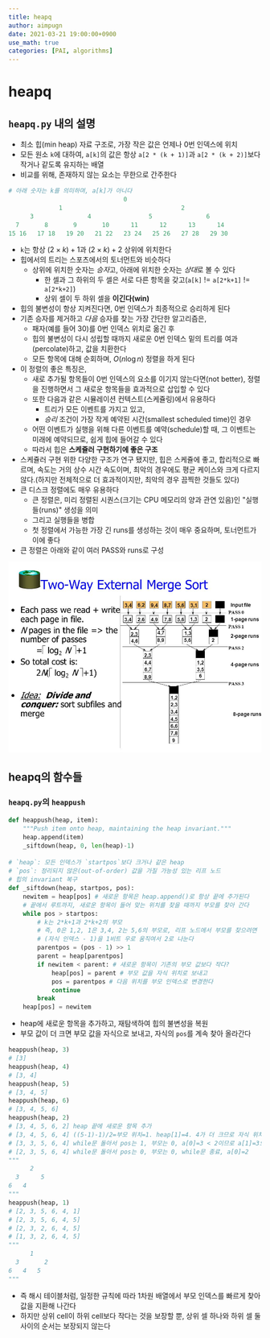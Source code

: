 ```yaml
---
title: heapq
author: aimpugn
date: 2021-03-21 19:00:00+0900
use_math: true
categories: [PAI, algorithms]
---
```


# heapq

## `heapq.py` 내의 설명

- 최소 힙(min heap) 자료 구조로, 가장 작은 값은 언제나 0번 인덱스에 위치
- 모든 원소 `k`에 대하여, `a[k]`의 값은 항상 `a[2 * (k + 1)]`과 `a[2 * (k + 2)]`보다 작거나 같도록 유지하는 배열
- 비교를 위해, 존재하지 않는 요소는 무한으로 간주한다

```python
# 아래 숫자는 k를 의미하며, a[k]가 아니다
                                0
              1                                 2
      3               4                5               6
  7       8       9       10      11      12      13      14
15 16   17 18   19 20   21 22   23 24   25 26   27 28   29 30
```

- `k`는 항상 $(2 \times k) + 1$과 $(2 \times k) + 2$ 상위에 위치한다
- 힙에서의 트리는 스포츠에서의 토너먼트와 비슷하다
  - 상위에 위치한 숫자는 *승자*고, 아래에 위치한 숫자는 *상대*로 볼 수 있다
    - 한 셀과 그 하위의 두 셀은 서로 다른 항목을 갖고(`a[k]` != `a[2*k+1]` != `a[2*k+2]`)
    - 상위 셀이 두 하위 셀을 **이긴다(win)**
- 힙의 불변성이 항상 지켜진다면, 0번 인덱스가 최종적으로 승리하게 된다
- 기존 승자를 제거하고 *다음* 승자를 찾는 가장 간단한 알고리즘은,
  - 패자(예를 들어 30)를 0번 인덱스 위치로 옮긴 후
  - 힙의 불변성이 다시 성립할 때까지 새로운 0번 인덱스 밑의 트리를 여과(percolate)하고, 값을 치환한다
  - 모든 항목에 대해 순회하며, $O(n \log n)$ 정렬을 하게 된다
- 이 정렬의 좋은 특징은,
  - 새로 추가될 항목들이 0번 인덱스의 요소를 이기지 않는다면(not better), 정렬을 진행하면서 그 새로운 항목들을 효과적으로 삽입할 수 있다
  - 또한 다음과 같은 시뮬레이션 컨텍스트(스케쥴링)에서 유용하다
    - 트리가 모든 이벤트를 가지고 있고,
    - *승리* 조건이 가장 작게 예약된 시간(smallest scheduled time)인 경우
  - 어떤 이벤트가 실행을 위해 다른 이벤트를 예약(schedule)할 때, 그 이벤트는 미래에 예약되므로, 쉽게 힙에 들어갈 수 있다
  - 따라서 힙은 **스케쥴러 구현하기에 좋은 구조**
- 스케쥴러 구현 위한 다양한 구조가 연구 됐지만, 힙은 스케쥴에 좋고, 합리적으로 빠르며, 속도는 거의 상수 시간 속도이며, 최악의 경우에도 평균 케이스와 크게 다르지 않다.(하지만 전체적으로 더 효과적이지만, 최악의 경우 끔찍한 것들도 있다)
- 큰 디스크 정렬에도 매우 유용하다
  - 큰 정렬은, 미리 정렬된 시퀀스(크기는 CPU 메모리의 양과 관연 있음)인 "실행들(runs)" 생성을 의미
  - 그리고 실행들을 병합
  - 첫 정렬에서 가능한 가장 긴 runs를 생성하는 것이 매우 중요하며, 토너먼트가 이에 좋다
- 큰 정렬은 아래와 같이 여러 PASS와 runs로 구성

![external_merge_sort](../../assets/images/pai/ch13/external_merge_sort.jpg)

## heapq의 함수들

### `heapq.py`의 `heappush`

```python
def heappush(heap, item):
    """Push item onto heap, maintaining the heap invariant."""
    heap.append(item)
    _siftdown(heap, 0, len(heap)-1)

# `heap`: 모든 인덱스가 `startpos`보다 크거나 같은 heap
# `pos`: 정리되지 않은(out-of-order) 값을 가질 가능성 있는 리프 노드
# 힙의 invariant 복구
def _siftdown(heap, startpos, pos):
    newitem = heap[pos] # 새로운 항목은 heap.append()로 항상 끝에 추가된다
    # 끝에서 루트까지, 새로운 항목이 들어 맞는 위치를 찾을 때까지 부모를 찾아 간다
    while pos > startpos:
        # k는 2*k+1과 2*k+2의 부모
        # 즉, 0은 1,2, 1은 3,4, 2는 5,6의 부모로, 리프 노드에서 부모를 찾으려면
        # (자식 인덱스 - 1)을 1비트 우로 움직여서 2로 나눈다
        parentpos = (pos - 1) >> 1 
        parent = heap[parentpos]
        if newitem < parent: # 새로운 항목이 기존의 부모 값보다 작다?
            heap[pos] = parent # 부모 값을 자식 위치로 보내고
            pos = parentpos # 다음 위치를 부모 인덱스로 변경한다
            continue
        break
    heap[pos] = newitem
```

- heap에 새로운 항목을 추가하고, 재탐색하여 힙의 불변성을 복원
- 부모 값이 더 크면 부모 값을 자식으로 보내고, 자식의 `pos`를 계속 찾아 올라간다

```python
heappush(heap, 3)
# [3]
heappush(heap, 4)
# [3, 4]
heappush(heap, 5)
# [3, 4, 5]
heappush(heap, 6)
# [3, 4, 5, 6]
heappush(heap, 2)
# [3, 4, 5, 6, 2] heap 끝에 새로운 항목 추가
# [3, 4, 5, 6, 4] ((5-1)-1)/2=부모 위치=1. heap[1]=4. 4가 더 크므로 자식 위치로 보낸다. 2는 미정.
# [3, 3, 5, 6, 4] while문 돌아서 pos는 1, 부모는 0, a[0]=3 < 2이므로 a[1]=3으로 치환. 2는 미정.
# [2, 3, 5, 6, 4] while문 돌아서 pos는 0, 부모는 0, while문 종료, a[0]=2
""" 
      2
  3      5
6   4
"""
heappush(heap, 1)
# [2, 3, 5, 6, 4, 1]
# [2, 3, 5, 6, 4, 5]
# [2, 3, 2, 6, 4, 5]
# [1, 3, 2, 6, 4, 5]
"""
      1
  3       2
6   4   5 
"""
```

- 즉 해시 테이블처럼, 일정한 규칙에 따라 1차원 배열에서 부모 인덱스를 빠르게 찾아 값을 지환해 나간다
- 하지만 상위 cell이 하위 cell보다 작다는 것을 보장할 뿐, 상위 셀 하나와 하위 셀 둘 사이의 순서는 보장되지 않는다
